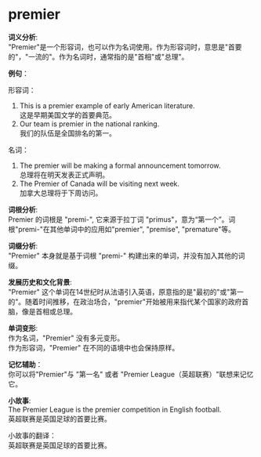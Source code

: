 # premier

**词义分析**:  
"Premier"是一个形容词，也可以作为名词使用。作为形容词时，意思是"首要的"，"一流的"。作为名词时，通常指的是"首相"或"总理"。

  

**例句**：

  

形容词：

  

1.  This is a premier example of early American literature.  
    这是早期美国文学的首要典范。
2.  Our team is premier in the national ranking.  
    我们的队伍是全国排名的第一。

  

名词：

  

1.  The premier will be making a formal announcement tomorrow.  
    总理将在明天发表正式声明。
2.  The Premier of Canada will be visiting next week.  
    加拿大总理将于下周访问。

  

**词根分析**:  
Premier 的词根是 "premi-", 它来源于拉丁词 "primus"，意为“第一个”。词根"premi-"在其他单词中的应用如"premier", "premise", "premature"等。

  

**词缀分析**:  
"Premier" 本身就是基于词根 "premi-" 构建出来的单词，并没有加入其他的词缀。

  

**发展历史和文化背景**:  
"Premier" 这个单词在14世纪时从法语引入英语，原意指的是"最初的"或"第一的"。随着时间推移，在政治场合，"premier"开始被用来指代某个国家的政府首脑，像是首相或总理。

  

**单词变形**:  
作为名词，"Premier" 没有多元变形。  
作为形容词，"Premier" 在不同的语境中也会保持原样。

  

**记忆辅助**：  
你可以将"Premier"与 "第一名" 或者 "Premier League（英超联赛）"联想来记忆它。

  

**小故事**:  
The Premier League is the premier competition in English football.  
英超联赛是英国足球的首要比赛。

  

小故事的翻译：  
英超联赛是英国足球的首要比赛。
